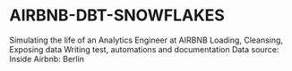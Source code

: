 # AIRBNB-DBT-SNOWFLAKES
Simulating the life of an Analytics Engineer at AIRBNB
Loading, Cleansing, Exposing data
Writing test, automations and documentation
Data source: Inside Airbnb: Berlin